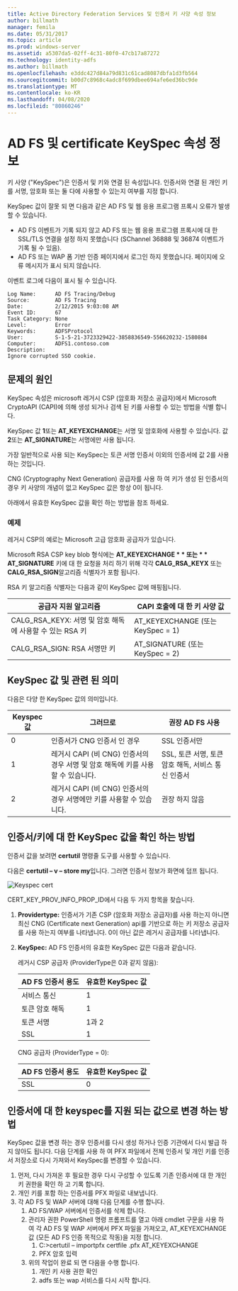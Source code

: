```yaml
---
title: Active Directory Federation Services 및 인증서 키 사양 속성 정보
author: billmath
manager: femila
ms.date: 05/31/2017
ms.topic: article
ms.prod: windows-server
ms.assetid: a5307da5-02ff-4c31-80f0-47cb17a87272
ms.technology: identity-adfs
ms.author: billmath
ms.openlocfilehash: e3ddc427d84a79d831c61cad8087dbfa1d3fb564
ms.sourcegitcommit: b00d7c8968c4adc8f699dbee694afe6ed36bc9de
ms.translationtype: MT
ms.contentlocale: ko-KR
ms.lasthandoff: 04/08/2020
ms.locfileid: "80860246"
---
```

# <a name="ad-fs-and-certificate-keyspec-property-information"></a>AD FS 및 certificate KeySpec 속성 정보
키 사양 ("KeySpec")은 인증서 및 키와 연결 된 속성입니다. 인증서와 연결 된 개인 키를 서명, 암호화 또는 둘 다에 사용할 수 있는지 여부를 지정 합니다.   

KeySpec 값이 잘못 되 면 다음과 같은 AD FS 및 웹 응용 프로그램 프록시 오류가 발생할 수 있습니다.


- AD FS 이벤트가 기록 되지 않고 AD FS 또는 웹 응용 프로그램 프록시에 대 한 SSL/TLS 연결을 설정 하지 못했습니다 (SChannel 36888 및 36874 이벤트가 기록 될 수 있음).
- AD FS 또는 WAP 폼 기반 인증 페이지에서 로그인 하지 못했습니다. 페이지에 오류 메시지가 표시 되지 않습니다.

이벤트 로그에 다음이 표시 될 수 있습니다.

    Log Name:      AD FS Tracing/Debug
    Source:        AD FS Tracing
    Date:          2/12/2015 9:03:08 AM
    Event ID:      67
    Task Category: None
    Level:         Error
    Keywords:      ADFSProtocol
    User:          S-1-5-21-3723329422-3858836549-556620232-1580884
    Computer:      ADFS1.contoso.com
    Description:
    Ignore corrupted SSO cookie.

## <a name="what-causes-the-problem"></a>문제의 원인
KeySpec 속성은 microsoft 레거시 CSP (암호화 저장소 공급자)에서 Microsoft CryptoAPI (CAPI)에 의해 생성 되거나 검색 된 키를 사용할 수 있는 방법을 식별 합니다.

KeySpec 값 **1**또는 **AT_KEYEXCHANGE**는 서명 및 암호화에 사용할 수 있습니다.  값 **2**또는 **AT_SIGNATURE**는 서명에만 사용 됩니다.

가장 일반적으로 사용 되는 KeySpec는 토큰 서명 인증서 이외의 인증서에 값 2를 사용 하는 것입니다.  

CNG (Cryptography Next Generation) 공급자를 사용 하 여 키가 생성 된 인증서의 경우 키 사양의 개념이 없고 KeySpec 값은 항상 0이 됩니다.

아래에서 유효한 KeySpec 값을 확인 하는 방법을 참조 하세요. 

### <a name="example"></a>예제
레거시 CSP의 예로는 Microsoft 고급 암호화 공급자가 있습니다. 

Microsoft RSA CSP key blob 형식에는 <strong>AT_KEYEXCHANGE * * 또는 * * AT_SIGNATURE</strong> 키에 대 한 요청을 처리 하기 위해 각각 **CALG_RSA_KEYX** 또는 **CALG_RSA_SIGN**알고리즘 식별자가 포함 됩니다.

RSA 키 알고리즘 식별자는 다음과 같이 KeySpec 값에 매핑됩니다.

| 공급자 지원 알고리즘| CAPI 호출에 대 한 키 사양 값 |
| --- | --- |
|CALG_RSA_KEYX: 서명 및 암호 해독에 사용할 수 있는 RSA 키| AT_KEYEXCHANGE (또는 KeySpec = 1)|
CALG_RSA_SIGN: RSA 서명만 키 |AT_SIGNATURE (또는 KeySpec = 2)|

## <a name="keyspec-values-and-associated-meanings"></a>KeySpec 값 및 관련 된 의미
다음은 다양 한 KeySpec 값의 의미입니다.

|Keyspec 값|그러므로|권장 AD FS 사용|
| --- | --- | --- |
|0|인증서가 CNG 인증서 인 경우|SSL 인증서만|
|1|레거시 CAPI (비 CNG) 인증서의 경우 서명 및 암호 해독에 키를 사용할 수 있습니다.|    SSL, 토큰 서명, 토큰 암호 해독, 서비스 통신 인증서|
|2|레거시 CAPI (비 CNG) 인증서의 경우 서명에만 키를 사용할 수 있습니다.|권장 하지 않음|

## <a name="how-to-check-the-keyspec-value-for-your-certificates--keys"></a>인증서/키에 대 한 KeySpec 값을 확인 하는 방법
인증서 값을 보려면 **certutil** 명령줄 도구를 사용할 수 있습니다.  

다음은 **certutil – v – store my**입니다.  그러면 인증서 정보가 화면에 덤프 됩니다.

![Keyspec cert](media/AD-FS-and-KeySpec-Property/keyspec1.png)

CERT_KEY_PROV_INFO_PROP_ID에서 다음 두 가지 항목을 찾습니다.


1. **Providertype:** 인증서가 기존 CSP (암호화 저장소 공급자)를 사용 하는지 아니면 최신 CNG (Certificate next Generation) api를 기반으로 하는 키 저장소 공급자를 사용 하는지 여부를 나타냅니다.  0이 아닌 값은 레거시 공급자를 나타냅니다.
2. **KeySpec:** AD FS 인증서의 유효한 KeySpec 값은 다음과 같습니다.

   레거시 CSP 공급자 (ProviderType은 0과 같지 않음):

   |AD FS 인증서 용도|유효한 KeySpec 값|
   | --- | --- |
   |서비스 통신|1|
   |토큰 암호 해독|1|
   |토큰 서명|1과 2|
   |SSL|1|

   CNG 공급자 (ProviderType = 0):

   |AD FS 인증서 용도|유효한 KeySpec 값|
   | --- | --- |   
   |SSL|0|

## <a name="how-to-change-the-keyspec-for-your-certificate-to-a-supported-value"></a>인증서에 대 한 keyspec를 지원 되는 값으로 변경 하는 방법
KeySpec 값을 변경 하는 경우 인증서를 다시 생성 하거나 인증 기관에서 다시 발급 하지 않아도 됩니다.  다음 단계를 사용 하 여 PFX 파일에서 전체 인증서 및 개인 키를 인증서 저장소로 다시 가져와서 KeySpec를 변경할 수 있습니다.


1. 먼저, 다시 가져온 후 필요한 경우 다시 구성할 수 있도록 기존 인증서에 대 한 개인 키 권한을 확인 하 고 기록 합니다.
2. 개인 키를 포함 하는 인증서를 PFX 파일로 내보냅니다.
3. 각 AD FS 및 WAP 서버에 대해 다음 단계를 수행 합니다.
    1. AD FS/WAP 서버에서 인증서를 삭제 합니다.
    2. 관리자 권한 PowerShell 명령 프롬프트를 열고 아래 cmdlet 구문을 사용 하 여 각 AD FS 및 WAP 서버에서 PFX 파일을 가져오고, AT_KEYEXCHANGE 값 (모든 AD FS 인증 목적으로 작동)을 지정 합니다.
        1. C:\>certutil – importpfx certfile .pfx AT_KEYEXCHANGE
        2. PFX 암호 입력
    3. 위의 작업이 완료 되 면 다음을 수행 합니다.
        1. 개인 키 사용 권한 확인
        2. adfs 또는 wap 서비스를 다시 시작 합니다.





